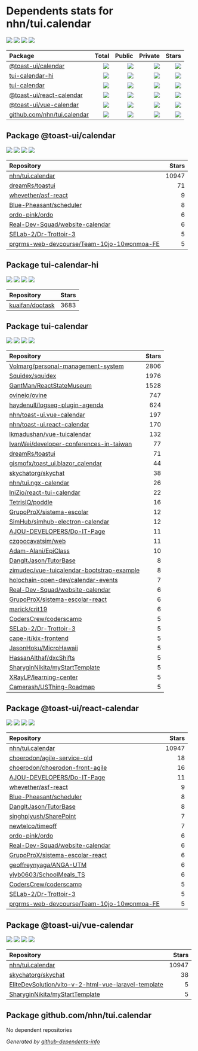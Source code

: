 # Dependents stats for nhn/tui.calendar

[![](https://img.shields.io/static/v1?label=Used%20by&message=2597&color=informational&logo=slickpic)](https://github.com/nhn/tui.calendar/network/dependents)
[![](https://img.shields.io/static/v1?label=Used%20by%20(public)&message=64&color=informational&logo=slickpic)](https://github.com/nhn/tui.calendar/network/dependents)
[![](https://img.shields.io/static/v1?label=Used%20by%20(private)&message=2533&color=informational&logo=slickpic)](https://github.com/nhn/tui.calendar/network/dependents)
[![](https://img.shields.io/static/v1?label=Used%20by%20(stars)&message=14846&color=informational&logo=slickpic)](https://github.com/nhn/tui.calendar/network/dependents)

| Package    | Total  | Public | Private | Stars |
| :--------  | -----: | -----: | -----:  | ----: |
| [@toast-ui/calendar](#package-toast-uicalendar)    | [![](https://img.shields.io/static/v1?label=Used%20by&message=313&color=informational&logo=slickpic)](https://github.com/nhn/tui.calendar/network/dependents?package_id=UGFja2FnZS0zMTczMTc2MTI3)  | [![](https://img.shields.io/static/v1?label=Used%20by%20(public)&message=8&color=informational&logo=slickpic)](https://github.com/nhn/tui.calendar/network/dependents?package_id=UGFja2FnZS0zMTczMTc2MTI3) | [![](https://img.shields.io/static/v1?label=Used%20by%20(private)&message=305&color=informational&logo=slickpic)](https://github.com/nhn/tui.calendar/network/dependents?package_id=UGFja2FnZS0zMTczMTc2MTI3) | [![](https://img.shields.io/static/v1?label=Used%20by%20(stars)&message=10947&color=informational&logo=slickpic)](https://github.com/nhn/tui.calendar/network/dependents?package_id=UGFja2FnZS0zMTczMTc2MTI3) |
| [tui-calendar-hi](#package-tui-calendar-hi)    | [![](https://img.shields.io/static/v1?label=Used%20by&message=5&color=informational&logo=slickpic)](https://github.com/nhn/tui.calendar/network/dependents?package_id=UGFja2FnZS0yMzY1ODc0MTA5)  | [![](https://img.shields.io/static/v1?label=Used%20by%20(public)&message=1&color=informational&logo=slickpic)](https://github.com/nhn/tui.calendar/network/dependents?package_id=UGFja2FnZS0yMzY1ODc0MTA5) | [![](https://img.shields.io/static/v1?label=Used%20by%20(private)&message=4&color=informational&logo=slickpic)](https://github.com/nhn/tui.calendar/network/dependents?package_id=UGFja2FnZS0yMzY1ODc0MTA5) | [![](https://img.shields.io/static/v1?label=Used%20by%20(stars)&message=3683&color=informational&logo=slickpic)](https://github.com/nhn/tui.calendar/network/dependents?package_id=UGFja2FnZS0yMzY1ODc0MTA5) |
| [tui-calendar](#package-tui-calendar)    | [![](https://img.shields.io/static/v1?label=Used%20by&message=1464&color=informational&logo=slickpic)](https://github.com/nhn/tui.calendar/network/dependents?package_id=UGFja2FnZS01MTc1Nzc2Ng%3D%3D)  | [![](https://img.shields.io/static/v1?label=Used%20by%20(public)&message=34&color=informational&logo=slickpic)](https://github.com/nhn/tui.calendar/network/dependents?package_id=UGFja2FnZS01MTc1Nzc2Ng%3D%3D) | [![](https://img.shields.io/static/v1?label=Used%20by%20(private)&message=1430&color=informational&logo=slickpic)](https://github.com/nhn/tui.calendar/network/dependents?package_id=UGFja2FnZS01MTc1Nzc2Ng%3D%3D) | [![](https://img.shields.io/static/v1?label=Used%20by%20(stars)&message=209&color=informational&logo=slickpic)](https://github.com/nhn/tui.calendar/network/dependents?package_id=UGFja2FnZS01MTc1Nzc2Ng%3D%3D) |
| [@toast-ui/react-calendar](#package-toast-uireact-calendar)    | [![](https://img.shields.io/static/v1?label=Used%20by&message=544&color=informational&logo=slickpic)](https://github.com/nhn/tui.calendar/network/dependents?package_id=UGFja2FnZS00NjA1OTkzMzA%3D)  | [![](https://img.shields.io/static/v1?label=Used%20by%20(public)&message=17&color=informational&logo=slickpic)](https://github.com/nhn/tui.calendar/network/dependents?package_id=UGFja2FnZS00NjA1OTkzMzA%3D) | [![](https://img.shields.io/static/v1?label=Used%20by%20(private)&message=527&color=informational&logo=slickpic)](https://github.com/nhn/tui.calendar/network/dependents?package_id=UGFja2FnZS00NjA1OTkzMzA%3D) | [![](https://img.shields.io/static/v1?label=Used%20by%20(stars)&message=7&color=informational&logo=slickpic)](https://github.com/nhn/tui.calendar/network/dependents?package_id=UGFja2FnZS00NjA1OTkzMzA%3D) |
| [@toast-ui/vue-calendar](#package-toast-uivue-calendar)    | [![](https://img.shields.io/static/v1?label=Used%20by&message=269&color=informational&logo=slickpic)](https://github.com/nhn/tui.calendar/network/dependents?package_id=UGFja2FnZS00Njc2Njg1NzY%3D)  | [![](https://img.shields.io/static/v1?label=Used%20by%20(public)&message=4&color=informational&logo=slickpic)](https://github.com/nhn/tui.calendar/network/dependents?package_id=UGFja2FnZS00Njc2Njg1NzY%3D) | [![](https://img.shields.io/static/v1?label=Used%20by%20(private)&message=265&color=informational&logo=slickpic)](https://github.com/nhn/tui.calendar/network/dependents?package_id=UGFja2FnZS00Njc2Njg1NzY%3D) | [![](https://img.shields.io/static/v1?label=Used%20by%20(stars)&message=0&color=informational&logo=slickpic)](https://github.com/nhn/tui.calendar/network/dependents?package_id=UGFja2FnZS00Njc2Njg1NzY%3D) |
| [github.com/nhn/tui.calendar](#package-github.comnhntui.calendar)    | [![](https://img.shields.io/static/v1?label=Used%20by&message=2&color=informational&logo=slickpic)](https://github.com/nhn/tui.calendar/network/dependents?package_id=UGFja2FnZS0zNjUyMDcxMzA2)  | [![](https://img.shields.io/static/v1?label=Used%20by%20(public)&message=0&color=informational&logo=slickpic)](https://github.com/nhn/tui.calendar/network/dependents?package_id=UGFja2FnZS0zNjUyMDcxMzA2) | [![](https://img.shields.io/static/v1?label=Used%20by%20(private)&message=2&color=informational&logo=slickpic)](https://github.com/nhn/tui.calendar/network/dependents?package_id=UGFja2FnZS0zNjUyMDcxMzA2) | [![](https://img.shields.io/static/v1?label=Used%20by%20(stars)&message=0&color=informational&logo=slickpic)](https://github.com/nhn/tui.calendar/network/dependents?package_id=UGFja2FnZS0zNjUyMDcxMzA2) |

## Package @toast-ui/calendar

[![](https://img.shields.io/static/v1?label=Used%20by&message=313&color=informational&logo=slickpic)](https://github.com/nhn/tui.calendar/network/dependents?package_id=UGFja2FnZS0zMTczMTc2MTI3)
[![](https://img.shields.io/static/v1?label=Used%20by%20(public)&message=8&color=informational&logo=slickpic)](https://github.com/nhn/tui.calendar/network/dependents?package_id=UGFja2FnZS0zMTczMTc2MTI3)
[![](https://img.shields.io/static/v1?label=Used%20by%20(private)&message=305&color=informational&logo=slickpic)](https://github.com/nhn/tui.calendar/network/dependents?package_id=UGFja2FnZS0zMTczMTc2MTI3)
[![](https://img.shields.io/static/v1?label=Used%20by%20(stars)&message=10947&color=informational&logo=slickpic)](https://github.com/nhn/tui.calendar/network/dependents?package_id=UGFja2FnZS0zMTczMTc2MTI3)

| Repository | Stars  |
| :--------  | -----: |
|[nhn/tui.calendar](https://github.com/nhn/tui.calendar) | 10947 |
|[dreamRs/toastui](https://github.com/dreamRs/toastui) | 71 |
|[whevether/asf-react](https://github.com/whevether/asf-react) | 9 |
|[Blue-Pheasant/scheduler](https://github.com/Blue-Pheasant/scheduler) | 8 |
|[ordo-pink/ordo](https://github.com/ordo-pink/ordo) | 6 |
|[Real-Dev-Squad/website-calendar](https://github.com/Real-Dev-Squad/website-calendar) | 6 |
|[SELab-2/Dr-Trottoir-3](https://github.com/SELab-2/Dr-Trottoir-3) | 5 |
|[prgrms-web-devcourse/Team-10jo-10wonmoa-FE](https://github.com/prgrms-web-devcourse/Team-10jo-10wonmoa-FE) | 5 |

## Package tui-calendar-hi

[![](https://img.shields.io/static/v1?label=Used%20by&message=5&color=informational&logo=slickpic)](https://github.com/nhn/tui.calendar/network/dependents?package_id=UGFja2FnZS0yMzY1ODc0MTA5)
[![](https://img.shields.io/static/v1?label=Used%20by%20(public)&message=1&color=informational&logo=slickpic)](https://github.com/nhn/tui.calendar/network/dependents?package_id=UGFja2FnZS0yMzY1ODc0MTA5)
[![](https://img.shields.io/static/v1?label=Used%20by%20(private)&message=4&color=informational&logo=slickpic)](https://github.com/nhn/tui.calendar/network/dependents?package_id=UGFja2FnZS0yMzY1ODc0MTA5)
[![](https://img.shields.io/static/v1?label=Used%20by%20(stars)&message=3683&color=informational&logo=slickpic)](https://github.com/nhn/tui.calendar/network/dependents?package_id=UGFja2FnZS0yMzY1ODc0MTA5)

| Repository | Stars  |
| :--------  | -----: |
|[kuaifan/dootask](https://github.com/kuaifan/dootask) | 3683 |

## Package tui-calendar

[![](https://img.shields.io/static/v1?label=Used%20by&message=1464&color=informational&logo=slickpic)](https://github.com/nhn/tui.calendar/network/dependents?package_id=UGFja2FnZS01MTc1Nzc2Ng%3D%3D)
[![](https://img.shields.io/static/v1?label=Used%20by%20(public)&message=34&color=informational&logo=slickpic)](https://github.com/nhn/tui.calendar/network/dependents?package_id=UGFja2FnZS01MTc1Nzc2Ng%3D%3D)
[![](https://img.shields.io/static/v1?label=Used%20by%20(private)&message=1430&color=informational&logo=slickpic)](https://github.com/nhn/tui.calendar/network/dependents?package_id=UGFja2FnZS01MTc1Nzc2Ng%3D%3D)
[![](https://img.shields.io/static/v1?label=Used%20by%20(stars)&message=209&color=informational&logo=slickpic)](https://github.com/nhn/tui.calendar/network/dependents?package_id=UGFja2FnZS01MTc1Nzc2Ng%3D%3D)

| Repository | Stars  |
| :--------  | -----: |
|[Volmarg/personal-management-system](https://github.com/Volmarg/personal-management-system) | 2806 |
|[Squidex/squidex](https://github.com/Squidex/squidex) | 1976 |
|[GantMan/ReactStateMuseum](https://github.com/GantMan/ReactStateMuseum) | 1528 |
|[ovineio/ovine](https://github.com/ovineio/ovine) | 747 |
|[haydenull/logseq-plugin-agenda](https://github.com/haydenull/logseq-plugin-agenda) | 624 |
|[nhn/toast-ui.vue-calendar](https://github.com/nhn/toast-ui.vue-calendar) | 197 |
|[nhn/toast-ui.react-calendar](https://github.com/nhn/toast-ui.react-calendar) | 170 |
|[lkmadushan/vue-tuicalendar](https://github.com/lkmadushan/vue-tuicalendar) | 132 |
|[IvanWei/developer-conferences-in-taiwan](https://github.com/IvanWei/developer-conferences-in-taiwan) | 77 |
|[dreamRs/toastui](https://github.com/dreamRs/toastui) | 71 |
|[gismofx/toast_ui.blazor_calendar](https://github.com/gismofx/toast_ui.blazor_calendar) | 44 |
|[skychatorg/skychat](https://github.com/skychatorg/skychat) | 38 |
|[nhn/tui.ngx-calendar](https://github.com/nhn/tui.ngx-calendar) | 26 |
|[IniZio/react-tui-calendar](https://github.com/IniZio/react-tui-calendar) | 22 |
|[TetrisIQ/poddle](https://github.com/TetrisIQ/poddle) | 16 |
|[GrupoProX/sistema-escolar](https://github.com/GrupoProX/sistema-escolar) | 12 |
|[SimHub/simhub-electron-calendar](https://github.com/SimHub/simhub-electron-calendar) | 12 |
|[AJOU-DEVELOPERS/Do-IT-Page](https://github.com/AJOU-DEVELOPERS/Do-IT-Page) | 11 |
|[czqoocavatsim/web](https://github.com/czqoocavatsim/web) | 11 |
|[Adam-Alani/EpiClass](https://github.com/Adam-Alani/EpiClass) | 10 |
|[DangItJason/TutorBase](https://github.com/DangItJason/TutorBase) | 8 |
|[zimudec/vue-tuicalendar-bootstrap-example](https://github.com/zimudec/vue-tuicalendar-bootstrap-example) | 8 |
|[holochain-open-dev/calendar-events](https://github.com/holochain-open-dev/calendar-events) | 7 |
|[Real-Dev-Squad/website-calendar](https://github.com/Real-Dev-Squad/website-calendar) | 6 |
|[GrupoProX/sistema-escolar-react](https://github.com/GrupoProX/sistema-escolar-react) | 6 |
|[marick/crit19](https://github.com/marick/crit19) | 6 |
|[CodersCrew/coderscamp](https://github.com/CodersCrew/coderscamp) | 5 |
|[SELab-2/Dr-Trottoir-3](https://github.com/SELab-2/Dr-Trottoir-3) | 5 |
|[cape-it/kix-frontend](https://github.com/cape-it/kix-frontend) | 5 |
|[JasonHoku/MicroHawaii](https://github.com/JasonHoku/MicroHawaii) | 5 |
|[HassanAlthaf/dxcShifts](https://github.com/HassanAlthaf/dxcShifts) | 5 |
|[SharyginNikita/myStartTemplate](https://github.com/SharyginNikita/myStartTemplate) | 5 |
|[XRayLP/learning-center](https://github.com/XRayLP/learning-center) | 5 |
|[Camerash/USThing-Roadmap](https://github.com/Camerash/USThing-Roadmap) | 5 |

## Package @toast-ui/react-calendar

[![](https://img.shields.io/static/v1?label=Used%20by&message=544&color=informational&logo=slickpic)](https://github.com/nhn/tui.calendar/network/dependents?package_id=UGFja2FnZS00NjA1OTkzMzA%3D)
[![](https://img.shields.io/static/v1?label=Used%20by%20(public)&message=17&color=informational&logo=slickpic)](https://github.com/nhn/tui.calendar/network/dependents?package_id=UGFja2FnZS00NjA1OTkzMzA%3D)
[![](https://img.shields.io/static/v1?label=Used%20by%20(private)&message=527&color=informational&logo=slickpic)](https://github.com/nhn/tui.calendar/network/dependents?package_id=UGFja2FnZS00NjA1OTkzMzA%3D)
[![](https://img.shields.io/static/v1?label=Used%20by%20(stars)&message=7&color=informational&logo=slickpic)](https://github.com/nhn/tui.calendar/network/dependents?package_id=UGFja2FnZS00NjA1OTkzMzA%3D)

| Repository | Stars  |
| :--------  | -----: |
|[nhn/tui.calendar](https://github.com/nhn/tui.calendar) | 10947 |
|[choerodon/agile-service-old](https://github.com/choerodon/agile-service-old) | 18 |
|[choerodon/choerodon-front-agile](https://github.com/choerodon/choerodon-front-agile) | 16 |
|[AJOU-DEVELOPERS/Do-IT-Page](https://github.com/AJOU-DEVELOPERS/Do-IT-Page) | 11 |
|[whevether/asf-react](https://github.com/whevether/asf-react) | 9 |
|[Blue-Pheasant/scheduler](https://github.com/Blue-Pheasant/scheduler) | 8 |
|[DangItJason/TutorBase](https://github.com/DangItJason/TutorBase) | 8 |
|[singhpiyush/SharePoint](https://github.com/singhpiyush/SharePoint) | 7 |
|[newtelco/timeoff](https://github.com/newtelco/timeoff) | 7 |
|[ordo-pink/ordo](https://github.com/ordo-pink/ordo) | 6 |
|[Real-Dev-Squad/website-calendar](https://github.com/Real-Dev-Squad/website-calendar) | 6 |
|[GrupoProX/sistema-escolar-react](https://github.com/GrupoProX/sistema-escolar-react) | 6 |
|[geoffreynyaga/ANGA-UTM](https://github.com/geoffreynyaga/ANGA-UTM) | 6 |
|[yiyb0603/SchoolMeals_TS](https://github.com/yiyb0603/SchoolMeals_TS) | 6 |
|[CodersCrew/coderscamp](https://github.com/CodersCrew/coderscamp) | 5 |
|[SELab-2/Dr-Trottoir-3](https://github.com/SELab-2/Dr-Trottoir-3) | 5 |
|[prgrms-web-devcourse/Team-10jo-10wonmoa-FE](https://github.com/prgrms-web-devcourse/Team-10jo-10wonmoa-FE) | 5 |

## Package @toast-ui/vue-calendar

[![](https://img.shields.io/static/v1?label=Used%20by&message=269&color=informational&logo=slickpic)](https://github.com/nhn/tui.calendar/network/dependents?package_id=UGFja2FnZS00Njc2Njg1NzY%3D)
[![](https://img.shields.io/static/v1?label=Used%20by%20(public)&message=4&color=informational&logo=slickpic)](https://github.com/nhn/tui.calendar/network/dependents?package_id=UGFja2FnZS00Njc2Njg1NzY%3D)
[![](https://img.shields.io/static/v1?label=Used%20by%20(private)&message=265&color=informational&logo=slickpic)](https://github.com/nhn/tui.calendar/network/dependents?package_id=UGFja2FnZS00Njc2Njg1NzY%3D)
[![](https://img.shields.io/static/v1?label=Used%20by%20(stars)&message=0&color=informational&logo=slickpic)](https://github.com/nhn/tui.calendar/network/dependents?package_id=UGFja2FnZS00Njc2Njg1NzY%3D)

| Repository | Stars  |
| :--------  | -----: |
|[nhn/tui.calendar](https://github.com/nhn/tui.calendar) | 10947 |
|[skychatorg/skychat](https://github.com/skychatorg/skychat) | 38 |
|[EliteDevSolution/vito-v-2-html-vue-laravel-template](https://github.com/EliteDevSolution/vito-v-2-html-vue-laravel-template) | 5 |
|[SharyginNikita/myStartTemplate](https://github.com/SharyginNikita/myStartTemplate) | 5 |

## Package github.com/nhn/tui.calendar

No dependent repositories

_Generated by [github-dependents-info](https://github.com/nvuillam/github-dependents-info)_